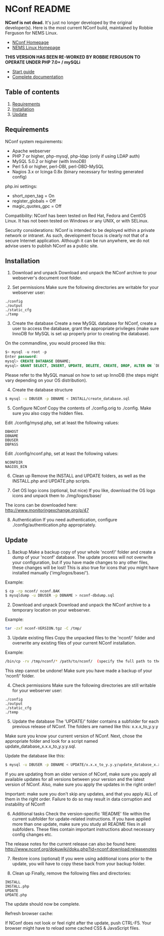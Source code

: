 NConf README
============

**NConf is not dead.** It's just no longer developed by the original developer(s). Here is the most current NConf build, maintained by Robbie Ferguson for NEMS Linux.

* [NConf Homepage](https://www.nconf.org/)
* [NEMS Linux Homepage](https://nemslinux.com/)

**THIS VERSION HAS BEEN RE-WORKED BY ROBBIE FERGUSON TO OPERATE UNDER PHP 7.0+ / mySQLi**

* [Start guide](https://www.nconf.org/dokuwiki/doku.php?id=nconf:help:documentation:start:main)
* [Complete documentation](https://www.nconf.org/dokuwiki/doku.php?id=nconf:help:documentation:detail:main)

Table of contents
-----------------

1. [Requirements](#Requirements)
2. [Installation](#Installation)
3. [Update](#Update)


## Requirements

NConf system requirements:

* Apache webserver
* PHP 7 or higher, php-mysql, php-ldap (only if using LDAP auth)
* MySQL 5.0.2 or higher (with InnoDB)
* Perl 5.6 or higher, perl-DBI, perl-DBD-MySQL
* Nagios 3.x or Icinga 0.8x (binary necessary for testing generated config)

php.ini settings:

* short_open_tag = On
* register_globals = Off
* magic_quotes_gpc = Off 

Compatibility:
NConf has been tested on Red Hat, Fedora and CentOS Linux.
It has not been tested on Windows or any UNIX, or with SELinux.

Security considerations:
NConf is intended to be deployed within a private network or intranet. As such, development focus is clearly not that of a secure Internet application. Although it can be run anywhere, we do not advise users to publish NConf as a public site. 


## Installation

1. Download and unpack
Download and unpack the NConf archive to your webserver's document root folder. 

2. Set permissions
Make sure the following directories are writable for your webserver user: 

````
./config
./output
./static_cfg
./temp
````

3. Create the database
Create a new MySQL database for NConf, create a user to access the database, grant the appropriate privileges (make sure InnoDB for MySQL is set up properly prior to creating the database). 

On the commandline, you would proceed like this: 

````SQL
$> mysql -u root -p
Enter password:
mysql> CREATE DATABASE DBNAME;
mysql> GRANT SELECT, INSERT, UPDATE, DELETE, CREATE, DROP, ALTER ON `DBNAME`.* TO 'DB_USER'@'localhost' IDENTIFIED BY 'DB_PASS';
````

Please refer to the MySQL manual on how to set up InnoDB (the steps might vary depending on your OS distribution). 


4. Create the database structure

````bash
$ mysql -u DBUSER -p DBNAME < INSTALL/create_database.sql
````

5. Configure NConf
Copy the contents of ./config.orig to ./config. Make sure you also copy the hidden files. 

Edit ./config/mysql.php, set at least the following values: 

````
DBHOST 
DBNAME 
DBUSER 
DBPASS
````

Edit ./config/nconf.php, set at least the following values: 

````
NCONFDIR 
NAGIOS_BIN
````

6. Clean up
Remove the INSTALL and UPDATE folders, as well as the INSTALL.php and UPDATE.php scripts. 

7. Get OS logo icons (optional, but nice)
If you like, download the OS logo icons and unpack them to ./img/logos/base/ 

The icons can be downloaded here:
http://www.monitoringexchange.org/p/47

8. Authentication
If you need authentication, configure ./config/authentication.php appropriately.


## Update

1. Backup
Make a backup copy of your whole 'nconf/' folder and create a dump of your 'nconf' database. 
The update process will not overwrite your configuration, but if you have made changes to any other files, these changes will be lost! This is also true for icons that you might have installed manually ('img/logos/base/'). 

Example: 

````bash
$ cp -rp nconf/ nconf.BAK 
$ mysqldump -u DBUSER -p DBNAME > nconf-dbdump.sql
````

2. Download and unpack
Download and unpack the NConf archive to a temporary location on your webserver. 

Example: 

````bash
tar -zxf nconf-VERSION.tgz -C /tmp/
````

3. Update existing files
Copy the unpacked files to the 'nconf/' folder and overwrite any existing files of your current NConf installation. 

Example: 

````bash
/bin/cp -rv /tmp/nconf/* /path/to/nconf/  (specify the full path to the 'cp' binary!)
````

This step cannot be undone! Make sure you have made a backup of your 'nconf/' folder. 


4. Check permissions
Make sure the following directories are still writable for your webserver user:

````
./config 
./output 
./static_cfg
./temp
````

5. Update the database
The 'UPDATE/' folder contains a subfolder for each previous release of NConf. The folders are named like this: x.x.x_to_y.y.y 

Make sure you know your current version of NConf. Next, chose the appropriate folder and look for a script named update_database_x.x.x_to_y.y.y.sql. 

Update the database like this: 

````bash
$ mysql -u DBUSER -p DBNAME < UPDATE/x.x.x_to_y.y.y/update_database_x.x.x_to_y.y.y.sql
````

If you are updating from an older version of NConf, make sure you apply all available updates for all versions between your version and the latest version of NConf. Also, make sure you apply the updates in the right order! 

Important: make sure you don't skip any updates, and that you apply ALL of them in the right order. Failure to do so may result in data corruption and instability of NConf! 


6. Additional tasks
Check the version-specific 'README' file within the current subfolder for update-related instructions. If you have applied more than one update, make sure you study all README files in all subfolders. These files contain important instructions about necessary config changes etc. 

The release notes for the current release can also be found here:
http://www.nconf.org/dokuwiki/doku.php?id=nconf:download:releasenotes


7. Restore icons (optional)
If you were using additional icons prior to the update, you will have to copy these back from your backup folder. 


8. Clean up
Finally, remove the following files and directories:

````
INSTALL
INSTALL.php
UPDATE
UPDATE.php 
````

The update should now be complete.

Refresh browser cache:

If NConf does not look or feel right after the update, push CTRL-F5.
Your browser might have to reload some cached CSS & JavaScript files.  
